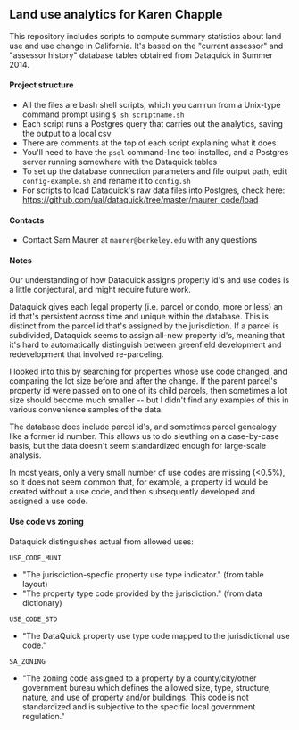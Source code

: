 ## Land use analytics for Karen Chapple

This repository includes scripts to compute summary statistics about land use and use change in California. It's based on the "current assessor" and "assessor history" database tables obtained from Dataquick in Summer 2014.


#### Project structure

* All the files are bash shell scripts, which you can run from a Unix-type command prompt using `$ sh scriptname.sh`  
* Each script runs a Postgres query that carries out the analytics, saving the output to a local csv
* There are comments at the top of each script explaining what it does
* You'll need to have the `psql` command-line tool installed, and a Postgres server running somewhere with the Dataquick tables
* To set up the database connection parameters and file output path, edit `config-example.sh` and rename it to `config.sh`
* For scripts to load Dataquick's raw data files into Postgres, check here:  
  https://github.com/ual/dataquick/tree/master/maurer_code/load


#### Contacts

* Contact Sam Maurer at `maurer@berkeley.edu` with any questions


#### Notes

Our understanding of how Dataquick assigns property id's and use codes is a little conjectural, and might require future work.

Dataquick gives each legal property (i.e. parcel or condo, more or less) an id that's persistent across time and unique within the database. This is distinct from the parcel id that's assigned by the jurisdiction. If a parcel is subdivided, Dataquick seems to assign all-new property id's, meaning that it's hard to automatically distinguish between greenfield development and redevelopment that involved re-parceling. 

I looked into this by searching for properties whose use code changed, and comparing the lot size before and after the change. If the parent parcel's property id were passed on to one of its child parcels, then sometimes a lot size should become much smaller -- but I didn't find any examples of this in various convenience samples of the data.

The database does include parcel id's, and sometimes parcel genealogy like a former id number. This allows us to do sleuthing on a case-by-case basis, but the data doesn't seem standardized enough for large-scale analysis.

In most years, only a very small number of use codes are missing (<0.5%), so it does not seem common that, for example, a property id would be created without a use code, and then subsequently developed and assigned a use code.


#### Use code vs zoning

Dataquick distinguishes actual from allowed uses:

`USE_CODE_MUNI`
* "The jurisdiction-specfic property use type indicator."  (from table layout)
* "The property type code provided by the jurisdiction."  (from data dictionary)

`USE_CODE_STD`
* "The DataQuick property use type code mapped to the jurisdictional use code." 

`SA_ZONING`
* "The zoning code assigned to a property by a county/city/other government bureau which defines the allowed size, type, structure, nature, and use of property and/or buildings.  This code is not standardized and is subjective to the specific local government regulation."
